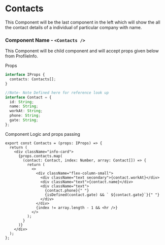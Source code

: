 # Contacts

This Component will be the last component in the left which will show the all the contact details of a individual of particular company with name.

### Component Name - `<Contacts />`

This Component will be child component and will accept props given below from ProfileInfo.

Props

```ts
interface IProps {
  contacts: Contacts[];
}

//Note- Note Defined here for reference look up
interface Contact = {
  id: String;
  name: String;
  workAt: String;
  phone: String;
  gate: String;
};
```

Component Logic and props passing

```tsx
export const Contacts = (props: IProps) => {
  return (
    <div className="info-card">
      {props.contacts.map(
        (contact: Contact, index: Number, array: Contact[]) => {
          return (
            <>
              <div className="flex-column-small">
                <div className="text secondary">{contact.workAt}</div>
                <div className="text">{contact.name}</div>
                <div className="text">
                  {contact.phone}{" "}
                  {isDefined(contact.gate) && ` ${contact.gate}`}{" "}
                </div>
              </div>
              {index != array.length - 1 && <hr />}
            </>
          );
        }
      )}
    </div>
  );
};
```
